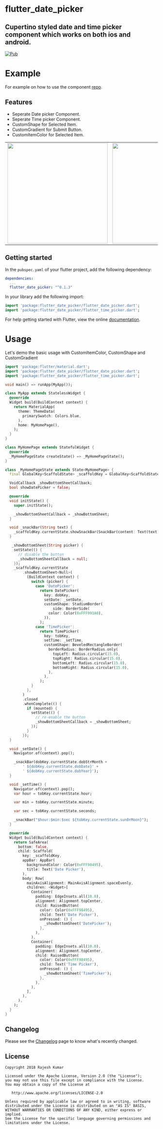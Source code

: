 # flutter_date_picker

## Cupertino styled date and time picker component which works on both ios and android.

[![Pub](https://img.shields.io/pub/v/flutter_date_picker.svg)](https://pub.dartlang.org/packages/flutter_date_picker)

# Example

For example on how to use the component [repo](https://github.com/rajeshzmoke/flutter_date_picker/tree/master/example).

## Features

- Seperate Date picker Component.
- Seperate Time picker Component.
- CustomShape for Selected Item.
- CustomGradient for Submit Button.
- CustomItemColor for Selected Item.

<div style="text-align: center">
  <table>
    <tr>
      <td style="text-align: center">
        <img src="https://github.com/rajeshzmoke/flutter_date_picker/blob/master/screenshot/date_time_blue.gif" width="330" />
      </td>
      <td style="text-align: center">
        <img src="https://github.com/rajeshzmoke/flutter_date_picker/blob/master/screenshot/date_time_green.gif" width="330" />
      </td>
      <td style="text-align: center">
        <img src="https://github.com/rajeshzmoke/flutter_date_picker/blob/master/screenshot/date_time_brown.gif" width="330" />
      </td>
    </tr>
  </table>
 </div>

## Getting started

In the `pubspec.yaml` of your flutter project, add the following dependency:

```yaml
dependencies:
  ...
  flutter_date_picker: "^0.1.3"
```

In your library add the following import:

```dart
import 'package:flutter_date_picker/flutter_date_picker.dart';
import 'package:flutter_date_picker/flutter_time_picker.dart';
```

For help getting started with Flutter, view the online [documentation](https://flutter.io/).

# Usage

Let's demo the basic usage with CustomItemColor, CustomShape and CustomGradient

```dart
import 'package:flutter/material.dart';
import 'package:flutter_date_picker/flutter_date_picker.dart';
import 'package:flutter_date_picker/flutter_time_picker.dart';

void main() => runApp(MyApp());

class MyApp extends StatelessWidget {
  @override
  Widget build(BuildContext context) {
    return MaterialApp(
      theme: ThemeData(
        primarySwatch: Colors.blue,
      ),
      home: MyHomePage(),
    );
  }
}

class MyHomePage extends StatefulWidget {
  @override
  _MyHomePageState createState() => _MyHomePageState();
}

class _MyHomePageState extends State<MyHomePage> {
  final GlobalKey<ScaffoldState> _scaffoldKey = GlobalKey<ScaffoldState>();

  VoidCallback _showBottomSheetCallback;
  bool showDatePicker = false;

  @override
  void initState() {
    super.initState();

    _showBottomSheetCallback = _showBottomSheet;
  }

  void _snackBar(String text) {
    _scaffoldKey.currentState.showSnackBar(SnackBar(content: Text(text)));
  }

   _showBottomSheet(String picker) {
    setState(() {
      // disable the button
      _showBottomSheetCallback = null;
    });
    _scaffoldKey.currentState
        .showBottomSheet<Null>(
          (BuildContext context) {
            switch (picker) {
              case 'DatePicker':
                return DatePicker(
                  key: dobKey,
                  setDate: _setDate,
                  customShape: StadiumBorder(
                      side: BorderSide(
                    color: Color(0xFFF991A0),
                  )),
                );
              case 'TimePicker':
                return TimePicker(
                  key: tobKey,
                  setTime: _setTime,
                  customShape: BeveledRectangleBorder(
                    borderRadius: BorderRadius.only(
                      topLeft: Radius.circular(15.0),
                      topRight: Radius.circular(15.0),
                      bottomLeft: Radius.circular(15.0),
                      bottomRight: Radius.circular(15.0),
                    ),
                  ),
                );
            }
          },
        )
        .closed
        .whenComplete(() {
          if (mounted) {
            setState(() {
              // re-enable the button
              _showBottomSheetCallback = _showBottomSheet;
            });
          }
        });
  }

  void _setDate() {
    Navigator.of(context).pop();

    _snackBar(dobKey.currentState.dobStrMonth +
        ' ${dobKey.currentState.dobDate}' +
        ' ${dobKey.currentState.dobYear}');
  }

  void _setTime() {
    Navigator.of(context).pop();
    var hour = tobKey.currentState.hour;

    var min = tobKey.currentState.minute;

    var sec = tobKey.currentState.seconds;

    _snackBar("$hour:$min:$sec ${tobKey.currentState.sunOrMoon}");
  }

  @override
  Widget build(BuildContext context) {
    return SafeArea(
      bottom: false,
      child: Scaffold(
        key: _scaffoldKey,
        appBar: AppBar(
          backgroundColor: Color(0xFFF98495),
          title: Text('Date Picker'),
        ),
        body: Row(
          mainAxisAlignment: MainAxisAlignment.spaceEvenly,
          children: <Widget>[
            Container(
              padding: EdgeInsets.all(10.0),
              alignment: Alignment.topCenter,
              child: RaisedButton(
                color: Color(0xFFF98495),
                child: Text('Date Picker'),
                onPressed: () {
                  _showBottomSheet('DatePicker');
                },
              ),
            ),
            Container(
              padding: EdgeInsets.all(10.0),
              alignment: Alignment.topCenter,
              child: RaisedButton(
                color: Color(0xFFF98495),
                child: Text('Time Picker'),
                onPressed: () {
                  _showBottomSheet('TimePicker');
                },
              ),
            ),
          ],
        ),
      ),
    );
  }
}
```

## Changelog

Please see the [Changelog](https://github.com/rajeshzmoke/flutter_date_picker/blob/master/CHANGELOG.md) page to know what's recently changed.

## License

```
Copyright 2018 Rajesh Kumar

Licensed under the Apache License, Version 2.0 (the "License");
you may not use this file except in compliance with the License.
You may obtain a copy of the License at

   http://www.apache.org/licenses/LICENSE-2.0

Unless required by applicable law or agreed to in writing, software
distributed under the License is distributed on an "AS IS" BASIS,
WITHOUT WARRANTIES OR CONDITIONS OF ANY KIND, either express or implied.
See the License for the specific language governing permissions and
limitations under the License.
```
